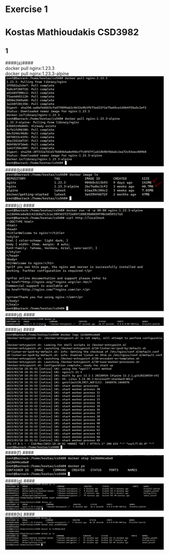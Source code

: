 # Exercise 1 <h1> #
# Kostas Mathioudakis CSD3982 #

 ## 1 ##
  ####(a)####  
  docker pull nginx:1.23.3  
  docker pull nginx:1.23.3-alpine  
 ![screenshot](./1/a.PNG)
  ####(b)####  
 ![screenshot](./1/b.PNG)
  ####(c) #### 
 ![screenshot](./1/c.PNG)
  ####(d)  ####
 ![screenshot](./1/d.PNG)
  ####(e)  ####
 ![screenshot](./1/e.PNG)
  ####(f)  ####
 ![screenshot](./1/f.PNG)
  ####(g)  ####
 ![screenshot](./1/g.PNG)
  ####(h)  ####
 ![screenshot](./1/h.PNG)
